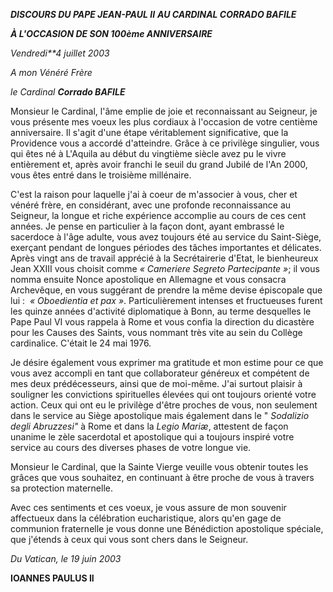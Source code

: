 ***DISCOURS DU PAPE JEAN-PAUL II*** ***AU CARDINAL CORRADO BAFILE***

***À L'OCCASION DE SON 100ème ANNIVERSAIRE***

*Vendredi**4 juillet 2003*

*A mon Vénéré Frère*

*le Cardinal **Corrado BAFILE***

Monsieur le Cardinal, l'âme emplie de joie et reconnaissant au Seigneur, je vous présente mes voeux les plus cordiaux à l'occasion de votre centième anniversaire. Il s'agit d'une étape véritablement significative, que la Providence vous a accordé d'atteindre. Grâce à ce privilège singulier, vous qui êtes né à L'Aquila au début du vingtième siècle avez pu le vivre entièrement et, après avoir franchi le seuil du grand Jubilé de l'An 2000, vous êtes entré dans le troisième millénaire.

C'est la raison pour laquelle j'ai à coeur de m'associer à vous, cher et vénéré frère, en considérant, avec une profonde reconnaissance au Seigneur, la longue et riche expérience accomplie au cours de ces cent années. Je pense en particulier à la façon dont, ayant embrassé le sacerdoce à l'âge adulte, vous avez toujours été au service du Saint-Siège, exerçant pendant de longues périodes des tâches importantes et délicates. Après vingt ans de travail apprécié à la Secrétairerie d'Etat, le bienheureux Jean XXIII vous choisit comme *« *Cameriere Segreto Partecipante* »*; il vous nomma ensuite Nonce apostolique en Allemagne et vous consacra Archevêque, en vous suggérant de prendre la même devise épiscopale que lui :  *« *Oboedientia et pax* »*. Particulièrement intenses et fructueuses furent les quinze années d'activité diplomatique à Bonn, au terme desquelles le Pape Paul VI vous rappela à Rome et vous confia la direction du dicastère pour les Causes des Saints, vous nommant très vite au sein du Collège cardinalice. C'était le 24 mai 1976.

Je désire également vous exprimer ma gratitude et mon estime pour ce que vous avez accompli en tant que collaborateur généreux et compétent de mes deux prédécesseurs, ainsi que de moi-même. J'ai surtout plaisir à souligner les convictions spirituelles élevées qui ont toujours orienté votre action. Ceux qui ont eu le privilège d'être proches de vous, non seulement dans le service au Siège apostolique mais également dans le " *Sodalizio degli Abruzzesi"* à Rome et dans la *Legio Mariæ*, attestent de façon unanime le zèle sacerdotal et apostolique qui a toujours inspiré votre service au cours des diverses phases de votre longue vie.

Monsieur le Cardinal, que la Sainte Vierge veuille vous obtenir toutes les grâces que vous souhaitez, en continuant à être proche de vous à travers sa protection maternelle.

Avec ces sentiments et ces voeux, je vous assure de mon souvenir affectueux dans la célébration eucharistique, alors qu'en gage de communion fraternelle je vous donne une Bénédiction apostolique spéciale, que j'étends à ceux qui vous sont chers dans le Seigneur.

*Du Vatican, le 19 juin 2003*

**IOANNES PAULUS II**